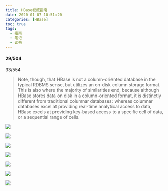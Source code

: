 ```yaml
---
title: HBase权威指南
date: 2020-01-07 10:51:20
categories: [HBase]
toc: true
tags:
  - 指南
  - 笔记
  - 读书
---
```


#### 29/504

33/554

> Note, though, that HBase is not a column-oriented database in the typical RDBMS sense, but utilizes an on-disk column storage format. This is also where the majority of similarities end, because although HBase stores data on disk in a column-oriented format, it is distinctly different from traditional columnar databases: whereas columnar databases excel at providing real-time analytical access to data, HBase excels at providing key-based access to a specific cell of data, or a sequential range of cells.

<!-- more-->

![](1.bmp)

![](2.bmp)

![](3.bmp)

![](4.bmp)

![](5.bmp)

![](6.bmp)

![](7.bmp)

